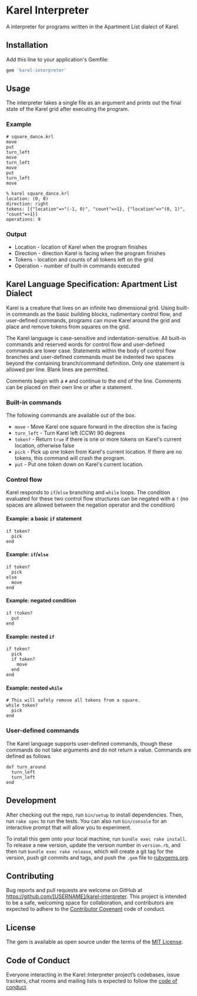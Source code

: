 # Karel Interpreter

A interpreter for programs written in the Apartment List dialect of Karel.

## Installation

Add this line to your application's Gemfile:

```ruby
gem 'karel-interpreter'
```

## Usage

The interpreter takes a single file as an argument and prints out the final state
of the Karel grid after executing the program.

### Example

```
# square_dance.krl
move
put
turn_left
move
turn_left
move
put
turn_left
move
```

```
% karel square_dance.krl
location: (0, 0)
direction: right
tokens: [{"location"=>"(-1, 0)", "count"=>1}, {"location"=>"(0, 1)", "count"=>1}]
operations: 9
```

### Output

* Location - location of Karel when the program finishes
* Direction - direction Karel is facing when the program finishes
* Tokens - location and counts of all tokens left on the grid
* Operation - number of built-in commands executed

## Karel Language Specification: Apartment List Dialect

Karel is a creature that lives on an infinite two dimensional grid. Using built-in
commands as the basic building blocks, rudimentary control flow, and user-defined
commands, programs can move Karel around the grid and place and remove tokens from
squares on the grid.

The Karel language is case-sensitive and indentation-sensitive. All built-in commands
and reserved words for control flow and user-defined commands are lower case. Statements
within the body of control flow branches and user-defined commands must be indented
two spaces beyond the containing branch/command definition. Only one statement is
allowed per line. Blank lines are permitted.

Comments begin with a `#` and continue to the end of the line. Comments can be placed
on their own line or after a statement.

### Built-in commands

The following commands are available out of the box.

* `move` - Move Karel one square forward in the direction she is facing
* `turn_left` - Turn Karel left (CCW) 90 degrees
* `token?` - Return `true` if there is one or more tokens on Karel's current location, otherwise false
* `pick` - Pick up one token from Karel's current location. If there are no tokens, this command will crash the program.
* `put` - Put one token down on Karel's current location.

### Control flow

Karel responds to `if`/`else` branching and `while` loops. The condition evaluated for
these two control flow structures can be negated with a `!` (no spaces are allowed between
the negation operator and the condition)

#### Example: a basic `if` statement

```
if token?
  pick
end
```

#### Example: `if`/`else`

```
if token?
  pick
else
  move
end
```

#### Example: negated condition

```
if !token?
  put
end
```

#### Example: nested `if`

```
if token?
  pick
  if token?
    move
  end
end
```

#### Example: nested `while`

```
# This will safely remove all tokens from a square.
while token?
  pick
end
```

### User-defined commands

The Karel language supports user-defined commands, though these commands do not take
arguments and do not return a value. Commands are defined as follows

```
def turn_around
  turn_left
  turn_left
end
```

## Development

After checking out the repo, run `bin/setup` to install dependencies. Then, run `rake spec` to run the tests. You can also run `bin/console` for an interactive prompt that will allow you to experiment.

To install this gem onto your local machine, run `bundle exec rake install`. To release a new version, update the version number in `version.rb`, and then run `bundle exec rake release`, which will create a git tag for the version, push git commits and tags, and push the `.gem` file to [rubygems.org](https://rubygems.org).

## Contributing

Bug reports and pull requests are welcome on GitHub at https://github.com/[USERNAME]/karel-interpreter. This project is intended to be a safe, welcoming space for collaboration, and contributors are expected to adhere to the [Contributor Covenant](http://contributor-covenant.org) code of conduct.

## License

The gem is available as open source under the terms of the [MIT License](https://opensource.org/licenses/MIT).

## Code of Conduct

Everyone interacting in the Karel::Interpreter project’s codebases, issue trackers, chat rooms and mailing lists is expected to follow the [code of conduct](https://github.com/[USERNAME]/karel-interpreter/blob/master/CODE_OF_CONDUCT.md).
